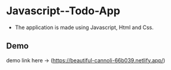 # Javascript--Todo-App

 * The application is made using Javascript, Html and Css.
 
 ## Demo 
 demo link here -> (https://beautiful-cannoli-66b039.netlify.app/)
